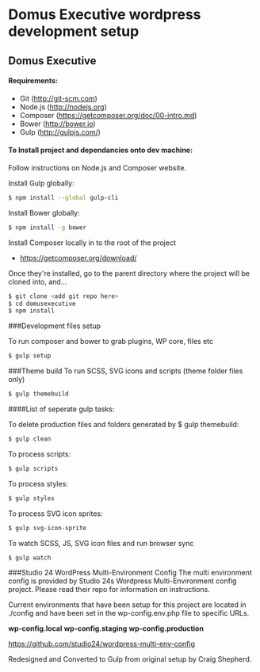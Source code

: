 # Domus Executive wordpress development setup
## Domus Executive

#### Requirements:
- Git (http://git-scm.com)
- Node.js (http://nodejs.org)
- Composer (https://getcomposer.org/doc/00-intro.md)
- Bower (http://bower.io)
- Gulp (http://gulpjs.com/)

#### To Install project and dependancies onto dev machine:

Follow instructions on Node.js and Composer website.

Install Gulp globally:
```sh
$ npm install --global gulp-cli
```
Install Bower globally:
```sh
$ npm install -g bower
```

Install Composer locally in to the root of the project
- https://getcomposer.org/download/


Once they're installed, go to the parent directory where the project will be cloned into, and...
```sh
$ git clone <add git repo here>
$ cd domusexecutive
$ npm install
```

###Development files setup

To run composer and bower to grab plugins, WP core, files etc
```sh
$ gulp setup
```

###Theme build
To run SCSS, SVG icons and scripts (theme folder files only)
```sh
$ gulp themebuild
```

####List of seperate gulp tasks:

To delete production files and folders generated by $ gulp themebuild:
```sh
$ gulp clean 
```

To process scripts:
```sh
$ gulp scripts 
```

To process styles:
```sh
$ gulp styles 
```

To process SVG icon sprites:
```sh
$ gulp svg-icon-sprite 
```

To watch SCSS, JS, SVG icon files and run browser sync
```sh
$ gulp watch 
```


###Studio 24 WordPress Multi-Environment Config
The multi environment config is provided by Studio 24s Wordpress Multi-Environment config project.
Please read their repo for information on instructions.

Current environments that have been setup for this project are located in ./config and have been set in the wp-config.env.php file to specific URLs.

**wp-config.local**
**wp-config.staging**
**wp-config.production**


https://github.com/studio24/wordpress-multi-env-config

Redesigned and Converted to Gulp from original setup by Craig Shepherd.